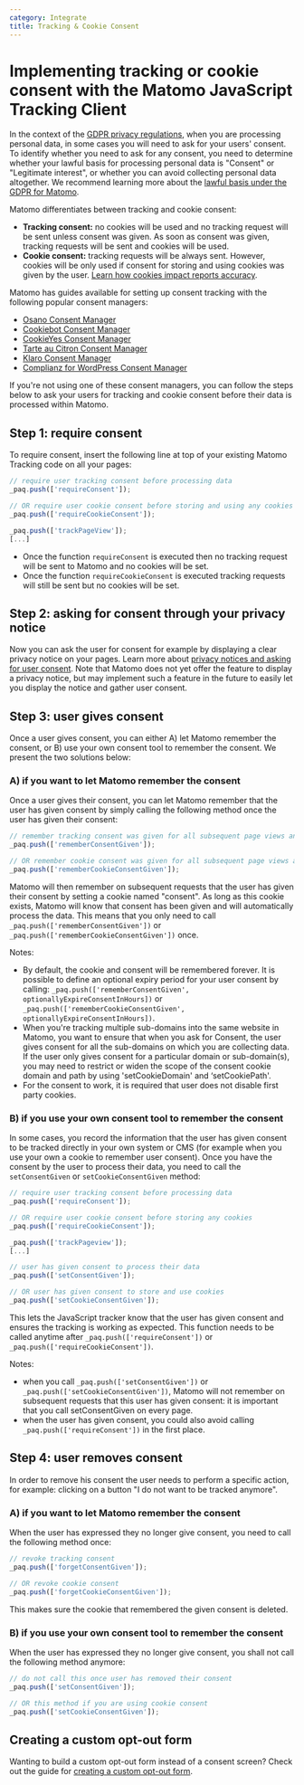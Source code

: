 ```yaml
---
category: Integrate
title: Tracking & Cookie Consent
--- 
```

# Implementing tracking or cookie consent with the Matomo JavaScript Tracking Client

In the context of the [GDPR privacy regulations](https://matomo.org/faq/new-to-piwik/what-is-gdpr/), when you are processing personal data, in some cases you will need to ask for your users' consent. To identify whether you need to ask for any consent, you need to determine whether your lawful basis for processing personal data is "Consent" or "Legitimate interest", or whether you can avoid collecting personal data altogether. We recommend learning more about the [lawful basis under the GDPR for Matomo](https://matomo.org/blog/2018/04/lawful-basis-for-processing-personal-data-under-gdpr-with-matomo/). 

Matomo differentiates between tracking and cookie consent:

* **Tracking consent:** no cookies will be used and no tracking request will be sent unless consent was given. As soon as consent was given, tracking requests will be sent and cookies will be used. 
* **Cookie consent:** tracking requests will be always sent. However, cookies will be only used if consent for storing and using cookies was given by the user. [Learn how cookies impact reports accuracy](https://matomo.org/faq/general/faq_156/).
           
Matomo has guides available for setting up consent tracking with the following popular consent managers:

* [Osano Consent Manager](https://matomo.org/faq/how-to/using-osano-consent-manager-with-matomo/)
* [Cookiebot Consent Manager](https://matomo.org/faq/how-to/using-cookiebot-consent-manager-with-matomo/)
* [CookieYes Consent Manager](https://matomo.org/faq/how-to/using-cookieyes-consent-manager-with-matomo/)
* [Tarte au Citron Consent Manager](https://matomo.org/faq/how-to/using-tarte-au-citron-consent-manager-with-matomo/)
* [Klaro Consent Manager](https://matomo.org/faq/how-to/using-klaro-consent-manager-with-matomo/)
* [Complianz for WordPress Consent Manager](https://matomo.org/faq/how-to/using-complianz-for-wordpress-consent-manager-with-matomo/)

If you're not using one of these consent managers, you can follow the steps below to ask your users for tracking and cookie consent before their data is processed within Matomo.

## Step 1: require consent

To require consent, insert the following line at top of your existing Matomo Tracking code on all your pages:

```js
// require user tracking consent before processing data
_paq.push(['requireConsent']);

// OR require user cookie consent before storing and using any cookies
_paq.push(['requireCookieConsent']);

_paq.push(['trackPageView']);
[...]
```

* Once the function `requireConsent` is executed then no tracking request will be sent to Matomo and no cookies will be set. 
* Once the function `requireCookieConsent` is executed tracking requests will still be sent but no cookies will be set.

## Step 2: asking for consent through your privacy notice

Now you can ask the user for consent for example by displaying a clear privacy notice on your pages. Learn more about [privacy notices and asking for user consent](https://matomo.org/blog/2018/04/how-should-i-write-my-privacy-notice-for-matomo-analytics-under-gdpr/). Note that Matomo does not yet offer the feature to display a privacy notice, but may implement such a feature in the future to easily let you display the notice and gather user consent.

## Step 3: user gives consent

Once a user gives consent, you can either A) let Matomo remember the consent, or B) use your own consent tool to remember the consent. We present the two solutions below:

### A) if you want to let Matomo remember the consent

Once a user gives their consent, you can let Matomo remember that the user has given consent by simply calling the following method once the user has given their consent:

```js
// remember tracking consent was given for all subsequent page views and visits
_paq.push(['rememberConsentGiven']);

// OR remember cookie consent was given for all subsequent page views and visits
_paq.push(['rememberCookieConsentGiven']);
```

Matomo will then remember on subsequent requests that the user has given their consent by setting a cookie named "consent". As long as this cookie exists, Matomo will know that consent has been given and will automatically process the data. This means that you only need to call `_paq.push(['rememberConsentGiven'])` or `_paq.push(['rememberCookieConsentGiven'])` once.

Notes:

* By default, the cookie and consent will be remembered forever. It is possible to define an optional expiry period for your user consent by calling: `_paq.push(['rememberConsentGiven', optionallyExpireConsentInHours])` or `_paq.push(['rememberCookieConsentGiven', optionallyExpireConsentInHours])`.
* When you're tracking multiple sub-domains into the same website in Matomo, you want to ensure that when you ask for Consent, the user gives consent for all the sub-domains on which you are collecting data. If the user only gives consent for a particular domain or sub-domain(s), you may need to restrict or widen the scope of the consent cookie domain and path by using 'setCookieDomain' and ‘setCookiePath'. 
* For the consent to work, it is required that user does not disable first party cookies.

### B) if you use your own consent tool to remember the consent
            
In some cases, you record the information that the user has given consent to be tracked directly in your own system or CMS (for example when you use your own a cookie to remember user consent). Once you have the consent by the user to process their data, you need to call the `setConsentGiven` or `setCookieConsentGiven` method:
  
```js
// require user tracking consent before processing data
_paq.push(['requireConsent']);

// OR require user cookie consent before storing any cookies
_paq.push(['requireCookieConsent']);

_paq.push(['trackPageview']);
[...]

// user has given consent to process their data
_paq.push(['setConsentGiven']);

// OR user has given consent to store and use cookies
_paq.push(['setCookieConsentGiven']);
```
       
This lets the JavaScript tracker know that the user has given consent and ensures the tracking is working as expected. This function needs to be called anytime after `_paq.push(['requireConsent'])` or `_paq.push(['requireCookieConsent'])`.
     
Notes:

* when you call `_paq.push(['setConsentGiven'])` or `_paq.push(['setCookieConsentGiven'])`, Matomo will not remember on subsequent requests that this user has given consent: it is important that you call setConsentGiven on every page.
* when the user has given consent, you could also avoid calling `_paq.push(['requireConsent'])` in the first place. 

## Step 4: user removes consent

In order to remove his consent the user needs to perform a specific action, for example: clicking on a button "I do not want to be tracked anymore".

### A) if you want to let Matomo remember the consent
      
When the user has expressed they no longer give consent, you need to call the following method once:

```js
// revoke tracking consent
_paq.push(['forgetConsentGiven']);

// OR revoke cookie consent
_paq.push(['forgetCookieConsentGiven']);
```

This makes sure the cookie that remembered the given consent is deleted.

### B) if you use your own consent tool to remember the consent
When the user has expressed they no longer give consent, you shall not call the following method anymore:

```js
// do not call this once user has removed their consent
_paq.push(['setConsentGiven']);

// OR this method if you are using cookie consent
_paq.push(['setCookieConsentGiven']);
```

## Creating a custom opt-out form

Wanting to build a custom opt-out form instead of a consent screen? Check out the guide for [creating a custom opt-out form](/guides/tracking-javascript-guide#optional-creating-a-custom-opt-out-form).

